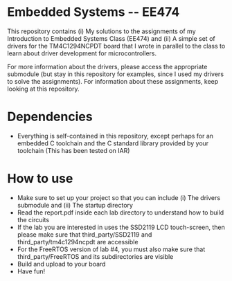# Embedded Systems -- EE474

This repository contains (i) My solutions to the assignments of my Introduction to Embedded Systems Class (EE474) and (ii) A simple set of drivers for the TM4C1294NCPDT board that I wrote in parallel to the class to learn about driver development for microcontrollers.

For more information about the drivers, please access the appropriate submodule (but stay in this repository for examples, since I used my drivers to solve the assignments). For information about these assignments, keep looking at this repository.

# Dependencies
* Everything is self-contained in this repository, except perhaps for an embedded C toolchain and the C standard library provided by your toolchain (This has been tested on IAR) 

# How to use
* Make sure to set up your project so that you can include (i) The drivers submodule and (ii) The startup directory 
* Read the report.pdf inside each lab directory to understand how to build the circuits
* If the lab you are interested in uses the SSD2119 LCD touch-screen, then please make sure that third_party/SSD2119 and third_party/tm4c1294ncpdt are accessible
* For the FreeRTOS version of lab #4, you must also make sure that third_party/FreeRTOS and its subdirectories are visible
* Build and upload to your board
* Have fun!
